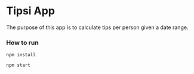# Tipsi App
The purpose of this app is to calculate tips per person given a date range.

### How to run
`npm install`

`npm start`